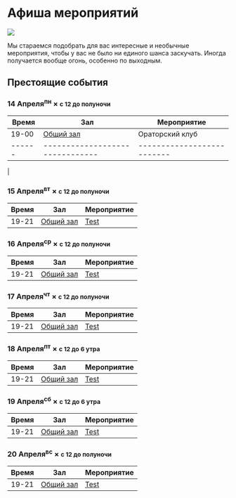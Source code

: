 # Афиша мероприятий

![](http://placehold.it/950x450)

Мы стараемся подобрать для вас интересные и необычные мероприятия, чтобы у вас не было ни единого шанса заскучать. Иногда получается вообще огонь, особенно по выходным.

## Престоящие события

### 14 Апреля<sup class="small">пн</sup> &times; <small>с 12 до полуночи</small>

| Время | Зал                             | Мероприятие                |
| ------| ------------------------------- | -------------------------- |
| 19-00 | [Общий зал](https://google.com) |Ораторский клуб|
| ------| ------------------------------- | -------------------------- |
|

### 15 Апреля<sup class="small">вт</sup> &times; <small>с 12 до полуночи</small>

| Время | Зал                             | Мероприятие                |
| ------| ------------------------------- | -------------------------- |
| 19-21 | [Общий зал](https://google.com) | [Test](https://google.com) |

### 16 Апреля<sup class="small">ср</sup> &times; <small>с 12 до полуночи</small>

| Время | Зал                             | Мероприятие                |
| ------| ------------------------------- | -------------------------- |
| 19-21 | [Общий зал](https://google.com) | [Test](https://google.com) |

### 17 Апреля<sup class="small">чт</sup> &times; <small>с 12 до полуночи</small>

| Время | Зал                             | Мероприятие                |
| ------| ------------------------------- | -------------------------- |
| 19-21 | [Общий зал](https://google.com) | [Test](https://google.com) |

### 18 Апреля<sup class="small">пт</sup> &times; <small>с 12 до 6 утра</small>

| Время | Зал                             | Мероприятие                |
| ------| ------------------------------- | -------------------------- |
| 19-21 | [Общий зал](https://google.com) | [Test](https://google.com) |

### 19 Апреля<sup class="small">сб</sup> &times; <small>с 12 до 6 утра</small>

| Время | Зал                             | Мероприятие                |
| ------| ------------------------------- | -------------------------- |
| 19-21 | [Общий зал](https://google.com) | [Test](https://google.com) |

### 20 Апреля<sup class="small">вс</sup> &times; <small>с 12 до полуночи</small>

| Время | Зал                             | Мероприятие                |
| ------| ------------------------------- | -------------------------- |
| 19-21 | [Общий зал](https://google.com) | [Test](https://google.com) |
